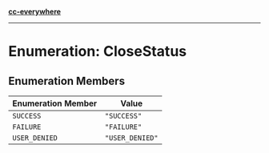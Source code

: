 [**cc-everywhere**](../../../../../index.md)

***

# Enumeration: CloseStatus

## Enumeration Members

| Enumeration Member | Value |
| ------ | ------ |
| `SUCCESS` | `"SUCCESS"` |
| `FAILURE` | `"FAILURE"` |
| `USER_DENIED` | `"USER_DENIED"` |
